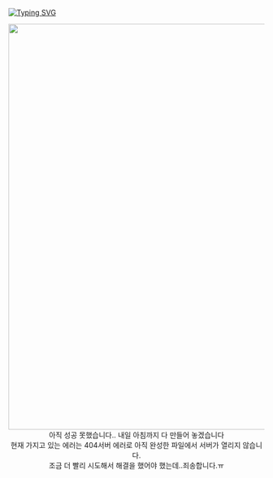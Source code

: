 [![Typing SVG](https://readme-typing-svg.herokuapp.com?size=30&duration=4500&color=F77500&width=600&lines=%F0%9F%A6%81_Welcome_Jihoon_Kwak_%F0%9F%A6%81+)](https://git.io/typing-svg)

<div align="center">

<img width="800" src="[[https://user-images.githubusercontent.com/39653584/159526821-f5372309-ee3d-46bc-8d46-8a17ea582c56.png]">
 <div>아직 성공 못했습니다.. 내일 아침까지 다 만들어 놓겠습니다<div>
 <div>현재 가지고 있는 에러는 404서버 에러로 아직 완성한 파일에서 서버가 열리지 않습니다.<div>
 <div>조금 더 빨리 시도해서 해결을 했어야 했는데..죄송합니다.ㅠ<div>

</div>
